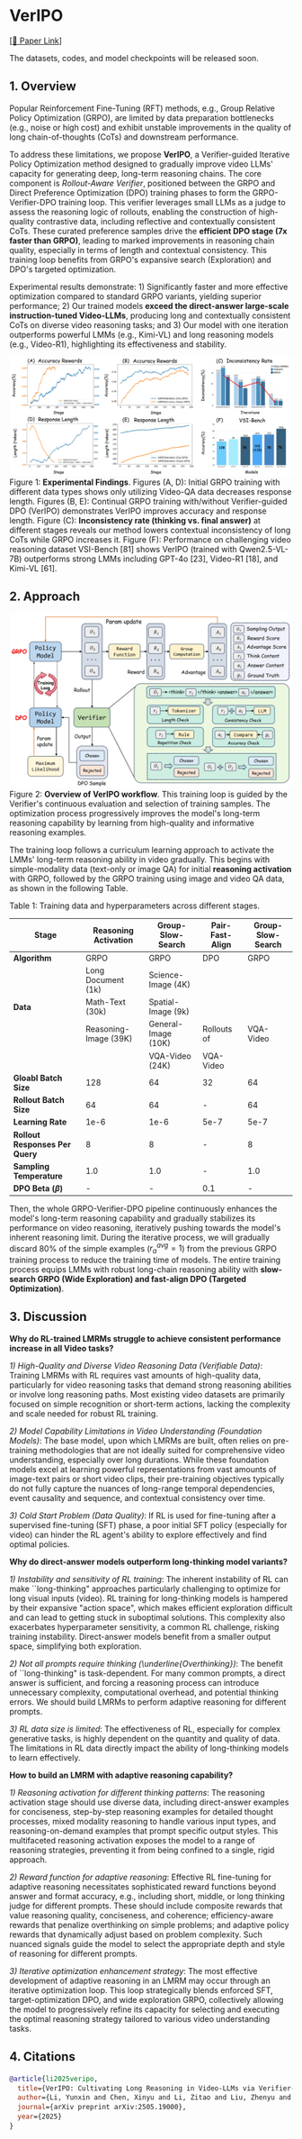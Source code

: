 # VerIPO

[[📄 Paper Link](https://arxiv.org/abs/2505.19000)] 

The datasets, codes, and model checkpoints will be released soon.

## 1. Overview

Popular Reinforcement Fine-Tuning (RFT) methods, e.g., Group Relative Policy Optimization (GRPO), are limited by data preparation bottlenecks (e.g., noise or high cost) and exhibit unstable improvements in the quality of long chain-of-thoughts (CoTs) and downstream performance. 

To address these limitations, we propose **VerIPO**, a Verifier-guided Iterative Policy Optimization method designed to gradually improve video LLMs' capacity for generating deep, long-term reasoning chains.  The core component is *Rollout-Aware Verifier*, positioned between the GRPO and Direct Preference Optimization (DPO) training phases to form the GRPO-Verifier-DPO training loop. This verifier leverages small LLMs as a judge to assess the reasoning logic of rollouts, enabling the construction of high-quality contrastive data, including reflective and contextually consistent CoTs. These curated preference samples drive the **efficient DPO stage (7x faster than GRPO)**, leading to marked improvements in reasoning chain quality, especially in terms of length and contextual consistency. This training loop benefits from GRPO's expansive search (Exploration) and DPO's targeted optimization. 

Experimental results demonstrate: 1) Significantly faster and more effective optimization compared to standard GRPO variants, yielding superior performance; 2) Our trained models **exceed the direct-answer large-scale instruction-tuned Video-LLMs**, producing long and contextually consistent CoTs on diverse video reasoning tasks; and 3) Our model with one iteration outperforms powerful LMMs (e.g., Kimi-VL) and long reasoning models (e.g., Video-R1), highlighting its effectiveness and stability.


![A screenshot of the application](images/abs.png)
Figure 1: **Experimental Findings**. Figures (A, D): Initial GRPO training with different data types shows only utilizing Video-QA data decreases response length. Figures (B, E): Continual GRPO training with/without Verifier-guided DPO (VerIPO) demonstrates VerIPO improves accuracy and response length. Figure (C): **Inconsistency rate (thinking vs. final answer)** at different stages reveals our method lowers contextual inconsistency of long CoTs while GRPO increases it. Figure (F): Performance on challenging video reasoning dataset VSI-Bench [81] shows VerIPO (trained with Qwen2.5-VL-7B) outperforms strong LMMs including GPT-4o [23], Video-R1 [18], and Kimi-VL [61].


## 2. Approach



![A screenshot of model arc](images/model.png)
Figure 2: **Overview of VerIPO workflow**. This training loop is guided by the Verifier's continuous evaluation and selection of training samples. The optimization process progressively improves the model's long-term reasoning capability by learning from high-quality and informative reasoning examples.

The training loop follows a curriculum learning approach to activate the LMMs' long-term reasoning ability in video gradually. This begins with simple-modality data (text-only or image QA) for initial **reasoning activation** with GRPO, followed by the GRPO training using image and video QA data, as shown in the following Table.


Table 1: Training data and hyperparameters across different stages.

| Stage                   | Reasoning Activation | Group-Slow-Search | Pair-Fast-Align | Group-Slow-Search |
|-------------------------|----------------------|-------------------|-----------------|-------------------|
| **Algorithm** | GRPO                 | GRPO              | DPO             | GRPO              |
|       |  Long Document (1k) |        Science-Image (4K)            |                 |                   |
|  **Data**       |  Math-Text (30k)  |        Spatial-Image (9k)            |                 |                   |
|    |  Reasoning-Image (39K) |     General-Image (10K)   |    Rollouts of   |           VQA-Video       |
|                         |       |    VQA-Video (24K)      |        VQA-Video         |                 |
| **Gloabl Batch Size** | 128                  | 64                | 32              | 64                |
| **Rollout Batch Size** | 64                   | 64                | -               | 64                |
| **Learning Rate** | 1e-6                 | 1e-6              | 5e-7            | 5e-7              |
| **Rollout Responses Per Query** | 8                  | 8                 | -               | 8                 |
| **Sampling Temperature**| 1.0                  | 1.0               | -               | 1.0               |
| **DPO Beta ($\beta$)** | -                    | -                 | 0.1             | -                 |


Then, the whole GRPO-Verifier-DPO pipeline continuously enhances the model's long-term reasoning capability and gradually stabilizes its performance on video reasoning, iteratively pushing towards the model's inherent reasoning limit. During the iterative process, we will gradually discard 80\% of the simple examples ($r_a^{avg}=1$) from the previous GRPO training process to reduce the training time of models. The entire training process equips LMMs with robust long-chain reasoning ability with **slow-search GRPO (Wide Exploration) and fast-align DPO (Targeted Optimization)**.

## 3. Discussion

**Why do RL-trained LMRMs struggle to achieve consistent performance increase in all Video tasks?**

*1) High-Quality and Diverse Video Reasoning Data (Verifiable Data)*: 
Training LMRMs with RL requires vast amounts of high-quality data, particularly for video reasoning tasks that demand strong reasoning abilities or involve long reasoning paths. Most existing video datasets are primarily focused on simple recognition or short-term actions, lacking the complexity and scale needed for robust RL training.

*2) Model Capability Limitations in Video Understanding (Foundation Models)*: 
The base model, upon which LMRMs are built, often relies on pre-training methodologies that are not ideally suited for comprehensive video understanding, especially over long durations. While these foundation models excel at learning powerful representations from vast amounts of image-text pairs or short video clips, their pre-training objectives typically do not fully capture the nuances of long-range temporal dependencies, event causality and sequence, and contextual consistency over time.

*3) Cold Start Problem (Data Quality)*: 
If RL is used for fine-tuning after a supervised fine-tuning (SFT) phase, a poor initial SFT policy (especially for video) can hinder the RL agent's ability to explore effectively and find optimal policies. 


**Why do direct-answer models outperform long-thinking model variants?**

*1) Instability and sensitivity of RL training*: 
The inherent instability of RL can make ``long-thinking" approaches particularly challenging to optimize for long visual inputs (video). RL training for long-thinking models is hampered by their expansive "action space", which makes efficient exploration difficult and can lead to getting stuck in suboptimal solutions. This complexity also exacerbates hyperparameter sensitivity, a common RL challenge, risking training instability. Direct-answer models benefit from a smaller output space, simplifying both exploration.

*2) Not all prompts require thinking (\underline{Overthinking})*: 
The benefit of ``long-thinking" is task-dependent. For many common prompts, a direct answer is sufficient, and forcing a reasoning process can introduce unnecessary complexity, computational overhead, and potential thinking errors. We should build LMRMs to perform adaptive reasoning for different prompts.

*3) RL data size is limited*: 
The effectiveness of RL, especially for complex generative tasks, is highly dependent on the quantity and quality of data. The limitations in RL data directly impact the ability of long-thinking models to learn effectively.

**How to build an LMRM with adaptive reasoning capability?**

*1) Reasoning activation for different thinking patterns*: 
The reasoning activation stage should use diverse data, including direct-answer examples for conciseness, step-by-step reasoning examples for detailed thought processes, mixed modality reasoning to handle various input types, and reasoning-on-demand examples that prompt specific output styles. This multifaceted reasoning activation exposes the model to a range of reasoning strategies, preventing it from being confined to a single, rigid approach.

*2) Reward function for adaptive reasoning*: 
Effective RL fine-tuning for adaptive reasoning necessitates sophisticated reward functions beyond answer and format accuracy, e.g., including short, middle, or long thinking judge for different prompts. These should include composite rewards that value reasoning quality, conciseness, and coherence; efficiency-aware rewards that penalize overthinking on simple problems; and adaptive policy rewards that dynamically adjust based on problem complexity. Such nuanced signals guide the model to select the appropriate depth and style of reasoning for different prompts.

*3) Iterative optimization enhancement strategy*: 
The most effective development of adaptive reasoning in an LMRM may occur through an iterative optimization loop. This loop strategically blends enforced SFT, target-optimization DPO, and wide exploration GRPO, collectively allowing the model to progressively refine its capacity for selecting and executing the optimal reasoning strategy tailored to various video understanding tasks.


## 4. Citations

```bibtex
@article{li2025veripo,
  title={VerIPO: Cultivating Long Reasoning in Video-LLMs via Verifier-Gudied Iterative Policy Optimization},
  author={Li, Yunxin and Chen, Xinyu and Li, Zitao and Liu, Zhenyu and Wang, Longyue and Luo, Wenhan and Hu, Baotian and Zhang, Min},
  journal={arXiv preprint arXiv:2505.19000},
  year={2025}
}
```




